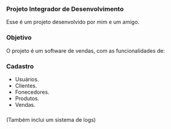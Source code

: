 ### Projeto Integrador de Desenvolvimento

Esse é um projeto desenvolvido por mim e um amigo.

### Objetivo

O projeto é um software de vendas, com as funcionalidades de:

### Cadastro

  - Usuários.
  - Clientes.
  - Fonecedores.
  - Produtos.
  - Vendas.

###
(Também inclui um sistema de logs)

